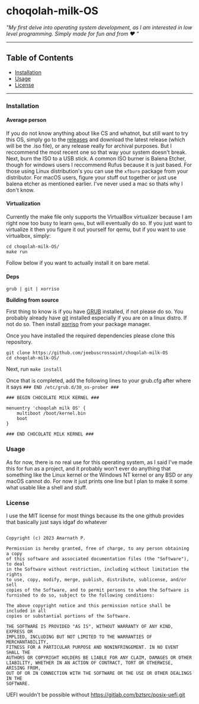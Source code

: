 # choqolah-milk-OS

*"My first delve into operating system development, as I am interested in low level programming. Simply made for fun and from :heart: "*

-----

## Table of Contents

- [Installation](#installation)
- [Usage](#usage)
- [License](#license)


-----

### Installation 

#### Average person
If you do not know anything about like CS and whatnot, but still want to try this OS, simply go to the [releases](https://github.com/jeebuscrossaint/choqolah-milk-OS/releases) and download the latest release (which will be the .iso file), or any release really for archival purposes. But I reccommend the most recent one so that way your system doesn't break. Next, burn the ISO to a USB stick. A common ISO burner is Balena Etcher, though for windows users I reccommend Rufus because it is just based. For those using Linux distribution's you can use the `xfburn` package from your distributor. For macOS users, figure your stuff out together or just use balena etcher as mentioned earlier. I've never used a mac so thats why I don't know.

#### Virtualization

Currently the make file only supports the VirtualBox virtualizer because I am right now too busy to learn `qemu`, but will eventually do so. If you just want to virtualize it then you figure it out yourself for qemu, but if you want to use virtualbox, simply:

```
cd choqolah-milk-OS/
make run
```

Follow below if you want to actually install it on bare metal.

#### Deps
```
grub | git | xorriso
```
**Building from source**

First thing to know is if you have [GRUB](https://www.gnu.org/software/grub/) installed, if not please do so. 
You probably already have [git](https://git-scm.com/) installed especially if you are on a linux distro. If not do so.
Then install [xorriso](https://www.gnu.org/software/xorriso/) from your package manager.

Once you have installed the required dependencies please clone this repository.
```
git clone https://github.com/jeebuscrossaint/choqolah-milk-OS
cd choqolah-milk-OS/
```
Next, run `make install`

Once that is completed, add the following lines to your grub.cfg after where it says `### END /etc/grub.d/30_os-prober ###`

```
### BEGIN CHOCOLATE MILK KERNEL ###

menuentry 'choqolah milk OS' {
    multiboot /boot/kernel.bin
    boot
}

### END CHOCOLATE MILK KERNEL ###
```

### Usage

As for now, there is no real use for this operating system, as I said I've made this for fun as a project, and it probably won't ever do anything that something like the Linux kernel or the Windows NT kernel or any BSD or any macOS cannot do. For now it just prints one line but I plan to make it some what usable like a shell and stuff. 

### License
I use the MIT license for most things because its the one github provides that basically just says idgaf do whatever

```MIT License

Copyright (c) 2023 Amarnath P.

Permission is hereby granted, free of charge, to any person obtaining a copy
of this software and associated documentation files (the "Software"), to deal
in the Software without restriction, including without limitation the rights
to use, copy, modify, merge, publish, distribute, sublicense, and/or sell
copies of the Software, and to permit persons to whom the Software is
furnished to do so, subject to the following conditions:

The above copyright notice and this permission notice shall be included in all
copies or substantial portions of the Software.

THE SOFTWARE IS PROVIDED "AS IS", WITHOUT WARRANTY OF ANY KIND, EXPRESS OR
IMPLIED, INCLUDING BUT NOT LIMITED TO THE WARRANTIES OF MERCHANTABILITY,
FITNESS FOR A PARTICULAR PURPOSE AND NONINFRINGEMENT. IN NO EVENT SHALL THE
AUTHORS OR COPYRIGHT HOLDERS BE LIABLE FOR ANY CLAIM, DAMAGES OR OTHER
LIABILITY, WHETHER IN AN ACTION OF CONTRACT, TORT OR OTHERWISE, ARISING FROM,
OUT OF OR IN CONNECTION WITH THE SOFTWARE OR THE USE OR OTHER DEALINGS IN THE
SOFTWARE.
```


UEFI wouldn't be possible without https://gitlab.com/bztsrc/posix-uefi.git
